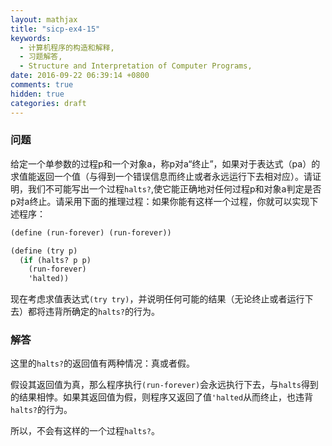 ```yaml
---
layout: mathjax
title: "sicp-ex4-15"
keywords:
  - 计算机程序的构造和解释,
  - 习题解答,
  - Structure and Interpretation of Computer Programs,
date: 2016-09-22 06:39:14 +0800
comments: true
hidden: true
categories: draft
---
```


### 问题

给定一个单参数的过程p和一个对象a，称p对a“终止”，如果对于表达式（pa）的求值能返回一个值（与得到一个错误信息而终止或者永远运行下去相对应）。请证明，我们不可能写出一个过程`halts?`,使它能正确地对任何过程p和对象a判定是否p对a终止。请采用下面的推理过程：如果你能有这样一个过程，你就可以实现下述程序：

``` scheme
(define (run-forever) (run-forever))

(define (try p)
  (if (halts? p p)
    (run-forever)
    'halted))
```

现在考虑求值表达式`(try try)`，并说明任何可能的结果（无论终止或者运行下去）都将违背所确定的`halts?`的行为。

### 解答

这里的`halts?`的返回值有两种情况：真或者假。

假设其返回值为真，那么程序执行`(run-forever)`会永远执行下去，与`halts`得到的结果相悖。如果其返回值为假，则程序又返回了值`'halted`从而终止，也违背`halts?`的行为。

所以，不会有这样的一个过程`halts?`。
